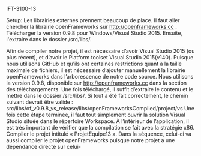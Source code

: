 IFT-3100-13

Setup:
Les librairies externes prennent beaucoup de place.
Il faut aller chercher la librairie openFrameworks sur http://openframeworks.cc . Télécharger la version 0.9.8 pour Windows/Visual Studio 2015. Ensuite, l'extraire dans le dossier /src/libs/.

Afin de compiler notre projet, il est nécessaire d’avoir Visual Studio 2015 (ou plus récent), et d’avoir le Platform toolset Visual Studio 2015(v140).  Puisque nous utilisons GitHub et qu’ils ont certaines restrictions quant à la taille maximale de fichiers, il est nécessaire d’ajouter manuellement la librairie openFrameworks dans l’arborescence de notre code source. Nous utilisons la version 0.9.8, disponible sur http://openframeworks.cc  dans la section des téléchargements. Une fois téléchargé, il suffit d’extraire le contenu et le mettre dans le dossier /src/libs/. Si tout a été fait correctement, le chemin suivant devrait être valide :
src/libs/of_v0.9.8_vs_release/libs/openFrameworksCompiled/project/vs
Une fois cette étape terminée, il faut tout simplement ouvrir la solution Visual Studio située dans le répertoire Workspace. À l’intérieur de l’application, il est très important de vérifier que la compilation se fait avec la stratégie x86. Compiler le projet intitulé « ProjetEquipe13 ». Dans la séquence, celui-ci va aussi compiler le projet openFrameworks puisque notre projet a une dépendance directe sur celui-
